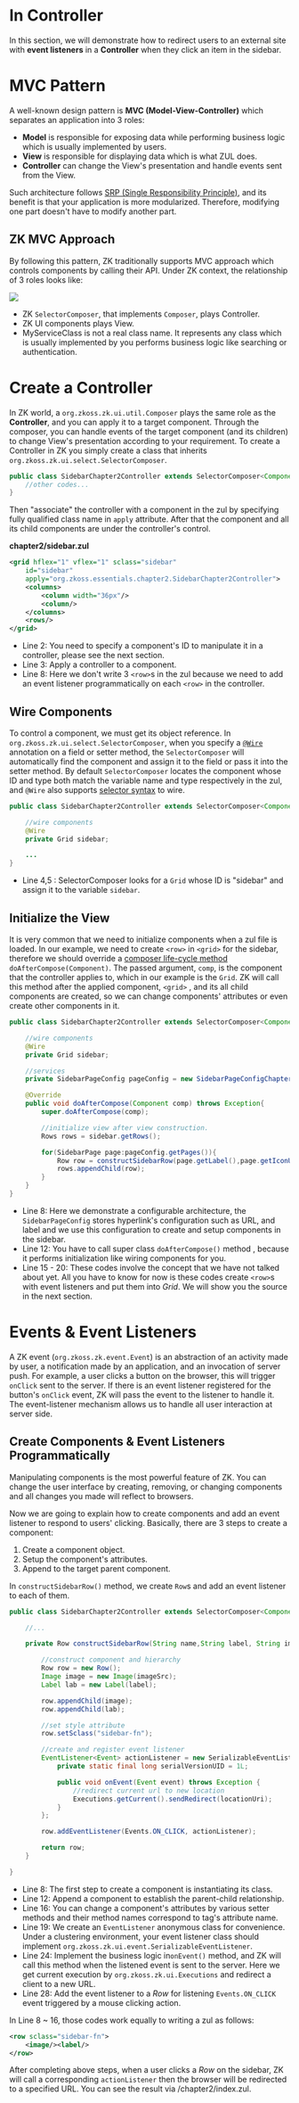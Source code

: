 # In Controller
In this section, we will demonstrate how to redirect users to an
external site with **event listeners** in a **Controller** when they
click an item in the sidebar.

# MVC Pattern
A well-known design pattern is **MVC
(Model-View-Controller)** which separates an application into 3 roles:

* **Model** is responsible for exposing data while performing business
logic which is usually implemented by users.
* **View** is responsible for displaying data which is what ZUL does.
* **Controller** can change the View's presentation and handle events sent from the View.

Such architecture follows [SRP (Single Responsibility Principle)](https://en.wikipedia.org/wiki/Single_responsibility_principle), and its benefit is that your application is more modularized. Therefore, modifying one part doesn't have to modify another part.

## ZK MVC Approach
By following this pattern, ZK traditionally supports MVC approach which controls components by calling their API. Under ZK context, the relationship of 3 roles looks like:

![](../images/zk-mvc.png)

* ZK `SelectorComposer`, that implements `Composer`, plays Controller.
* ZK UI components plays View.
* MyServiceClass is not a real class name. It represents any class which is usually implemented by you performs business logic like searching or authentication.


# Create a Controller
In ZK world, a `org.zkoss.zk.ui.util.Composer` plays
the same role as the **Controller**, and you can apply it to a target
component. Through the composer, you can handle events of the target
component (and its children) to change View's presentation according to your requirement. To create a Controller in ZK you simply create a class that inherits `org.zkoss.zk.ui.select.SelectorComposer`.

```java
public class SidebarChapter2Controller extends SelectorComposer<Component>{
    //other codes...
}
```

Then "associate" the controller with a component in the zul by specifying fully qualified class name in `apply` attribute. After that the component and all its child components are under the
controller's control.

**chapter2/sidebar.zul**

```xml
<grid hflex="1" vflex="1" sclass="sidebar"
    id="sidebar"
    apply="org.zkoss.essentials.chapter2.SidebarChapter2Controller">
    <columns>
        <column width="36px"/>
        <column/>
    </columns>
    <rows/>
</grid>
```

-   Line 2: You need to specify a component's ID to manipulate it in a controller, please see the next section.
-   Line 3: Apply a controller to a component.
-   Line 8: Here we don't write 3 `<row>`s in the zul because we need to
    add an event listener programmatically on each `<row>` in the
    controller.


## Wire Components
To control a component, we must get its object reference. In
`org.zkoss.zk.ui.select.SelectorComposer`, when you
specify a [`@Wire`](https://www.zkoss.org/wiki/ZK_Developer%27s_Reference/MVC/Controller/Wire_Components) annotation on a field or setter method, the
`SelectorComposer` will automatically find the component and assign it to the field or pass it into the setter method. By default
`SelectorComposer` locates the component whose ID and type both match the variable name and type respectively in the zul, and `@Wire` also supports [selector syntax](https://www.zkoss.org/wiki/ZK_Developer%27s_Reference/MVC/Controller/Wire_Components) to wire.

```java
public class SidebarChapter2Controller extends SelectorComposer<Component>{

    //wire components
    @Wire
    private Grid sidebar;

    ...
}
```

-   Line 4,5 : SelectorComposer looks for a `Grid` whose ID is "sidebar"
    and assign it to the variable `sidebar`.


## Initialize the View
It is very common that we need to initialize components when a zul file
is loaded. In our example, we need to create `<row>` in `<grid>` for
the sidebar, therefore we should override a [ composer life-cycle
method](http://books.zkoss.org/wiki/ZK%20Developer's%20Reference/MVC/Controller/Composer#Lifecycle)
`doAfterCompose(Component)`. The passed argument, `comp`, is the
component that the controller applies to, which in our example is the
`Grid`. ZK will call this method after the applied component, `<grid>` , and its all child components are created, so we can change components' attributes or even create other components in it.

``` java
public class SidebarChapter2Controller extends SelectorComposer<Component>{

    //wire components
    @Wire
    private Grid sidebar;

    //services
    private SidebarPageConfig pageConfig = new SidebarPageConfigChapter2Impl();

    @Override
    public void doAfterCompose(Component comp) throws Exception{
        super.doAfterCompose(comp);

        //initialize view after view construction.
        Rows rows = sidebar.getRows();

        for(SidebarPage page:pageConfig.getPages()){
            Row row = constructSidebarRow(page.getLabel(),page.getIconUri(),page.getUri());
            rows.appendChild(row);
        }
    }
}
```

-   Line 8: Here we demonstrate a configurable architecture, the
    `SidebarPageConfig` stores hyperlink's configuration such as URL,
    and label and we use this configuration to create and setup
    components in the sidebar.
-   Line 12: You have to call super class `doAfterCompose()` method ,
    because it performs initialization like wiring components for you.
-   Line 15 - 20: These codes involve the concept that we have not
    talked about yet. All you have to know for now is these codes create
    `<row>`s with event listeners and put them into *Grid*. We will
    show you the source in the next section.

# Events & Event Listeners

A ZK event (`org.zkoss.zk.event.Event`) is an
abstraction of an activity made by user, a notification made by an
application, and an invocation of server push. For example, a user
clicks a button on the browser, this will trigger `onClick` sent to the
server. If there is an event listener registered for the button's
`onClick` event, ZK will pass the event to the listener to handle it.
The event-listener mechanism allows us to handle all user interaction at
server side.


## Create Components & Event Listeners Programmatically

Manipulating components is the most powerful feature of ZK. You can
change the user interface by creating, removing, or changing components
and all changes you made will reflect to browsers.

Now we are going to explain how to create components and add an event
listener to respond to users' clicking. Basically, there are 3 steps to
create a component:

1.  Create a component object.
2.  Setup the component's attributes.
3.  Append to the target parent component.

In `constructSidebarRow()` method, we create `Row`s and add an event
listener to each of them.

```java
public class SidebarChapter2Controller extends SelectorComposer<Component>{

    //...

    private Row constructSidebarRow(String name,String label, String imageSrc, final String locationUri) {

        //construct component and hierarchy
        Row row = new Row();
        Image image = new Image(imageSrc);
        Label lab = new Label(label);

        row.appendChild(image);
        row.appendChild(lab);

        //set style attribute
        row.setSclass("sidebar-fn");

        //create and register event listener
        EventListener<Event> actionListener = new SerializableEventListener<Event>() {
            private static final long serialVersionUID = 1L;

            public void onEvent(Event event) throws Exception {
                //redirect current url to new location
                Executions.getCurrent().sendRedirect(locationUri);
            }
        };

        row.addEventListener(Events.ON_CLICK, actionListener);

        return row;
    }

}
```

-   Line 8: The first step to create a component is instantiating its
    class.
-   Line 12: Append a component to establish the parent-child
    relationship.
-   Line 16: You can change a component's attributes by various setter
    methods and their method names correspond to tag's attribute name.
-   Line 19: We create an `EventListener` anonymous class for
    convenience. Under a clustering environment, your event listener
    class should implement `org.zkoss.zk.ui.event.SerializableEventListener`.
-   Line 24: Implement the business logic in`onEvent()` method, and ZK will call this method when the listened event is sent to the server. Here we get current execution by
    `org.zkoss.zk.ui.Executions` and redirect a client to a new URL.
-   Line 28: Add the event listener to a *Row* for listening
    `Events.ON_CLICK` event triggered by a mouse clicking
    action.

In Line 8 \~ 16, those codes work equally to writing a zul as
follows:

```xml
<row sclass="sidebar-fn">
    <image/><label/>
</row>
```

After completing above steps, when a user clicks a *Row* on the sidebar,
ZK will call a corresponding `actionListener` then the browser will be
redirected to a specified URL. You can see the result via /chapter2/index.zul.

